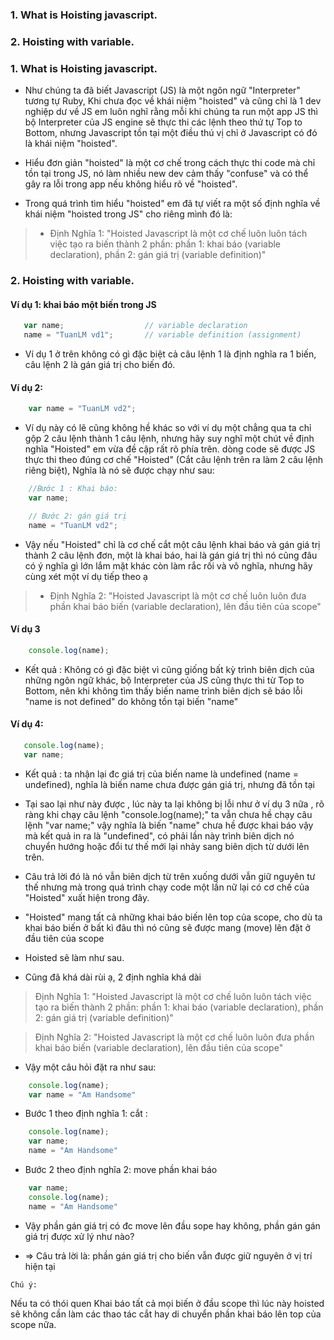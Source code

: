 ### 1. What is Hoisting javascript.
### 2. Hoisting with variable.  


 ### 1. What is Hoisting javascript. 
 - Như chúng ta đã biết Javascript (JS) là một ngôn ngữ "Interpreter" tương tự Ruby, Khi chưa đọc về khái niệm "hoisted" và cũng chỉ là 1 dev nghiệp dư về JS em luôn nghĩ rằng mỗi khi chúng ta run một app JS thì bộ Interpreter của JS engine sẽ thực thi các lệnh theo thứ tự Top to Bottom, nhưng Javascript tồn tại một điều thú vị chỉ ở Javascript có đó là khái niệm "hoisted".
 
 - Hiểu đơn giản "hoisted" là một cơ chế trong cách thực thi code mà chỉ tồn tại trong JS, nó làm nhiều new dev cảm thấy "confuse" và có thể gây ra lỗi trong app nếu không hiểu rõ về "hoisted".
 
 - Trong quá trình tìm hiểu "hoisted" em đã tự viết ra một số định nghĩa về khái niệm "hoisted trong JS" cho riêng mình đó là:

>  - Định Nghĩa 1: "Hoisted Javascript là một cơ chế luôn luôn tách việc tạo ra biến thành 2 phần: phần 1: khai báo (variable declaration), phần 2: gán giá trị (variable definition)" 
 
 
 ### 2. Hoisting with variable.  
 
 ####  Ví dụ 1: khai báo một biến trong JS 
 
 ```js
    var name;                  // variable declaration
    name = "TuanLM vd1";       // variable definition (assignment)
```

- Ví dụ 1 ở  trên không có gì đặc biệt cả câu lệnh 1 là định nghĩa ra 1 biến, câu lệnh 2 là gán giá trị cho biến đó.


 ####  Ví dụ 2: 
 
```js
    var name = "TuanLM vd2";
```
- Ví dụ này có lẽ cũng không hề khác so với ví dụ một chẳng qua ta chỉ gộp 2 câu lệnh thành 1 câu lệnh, nhưng hãy suy nghĩ một chút về định nghĩa "Hoisted" em vừa đề cập rất rõ phía trên. dòng code sẽ được JS thực thi theo đúng cơ chế "Hoisted" (Cắt câu lệnh trên ra làm 2 câu lệnh riêng biệt), Nghĩa là nó sẽ được chạy như sau:

```js
    //Bước 1 : Khai báo:
    var name;

    // Bước 2: gán giá trị
    name = "TuanLM vd2";
```
  
  - Vậy nếu "Hoisted" chỉ là cơ chế cắt một câu lệnh khai báo và gán giá trị thành 2 câu lệnh đơn, một là khai báo, hai là gán giá trị thì nó cũng đâu có ý nghĩa gì lớn lắm mặt khác còn làm rắc rối và vô nghĩa, nhưng hãy cùng xét một ví dụ tiếp theo ạ

>  - Định Nghĩa 2: "Hoisted Javascript là một cơ chế luôn luôn đưa phần khai báo biến (variable declaration), lên đầu tiên của scope"


 #### Ví dụ 3 
 
```js
    console.log(name);
```

- Kết quả : Không có gì đặc biệt vì cũng giống bất kỳ trình biên dịch của những ngôn ngữ khác, bộ Interpreter của JS cũng thực thi từ Top to Bottom, nên khi không tìm thấy biến name trình biên dịch sẽ báo lỗi "name is not defined" do không tồn tại biến "name"


 #### Ví dụ 4: 
 
 
 ```js
    console.log(name);
    var name;
```

- Kết quả : ta nhận lại đc giá trị của biến name là undefined (name = undefined), nghĩa là biến name chưa được gán giá trị, nhưng đã tồn tại

- Tại sao lại như này được , lúc này ta lại không bị lỗi như ở ví dụ 3 nữa , rõ ràng  khi chạy câu lệnh "console.log(name);" ta vẫn chưa hề chạy câu lệnh "var name;" vậy nghĩa là biến "name" chưa hề được khai báo vậy mà kết quả in ra là "undefined", có phải lần này trình biên dịch nó chuyển hướng hoặc đổi tư thế mới lại nhảy sang biên dịch từ dưới lên trên.

- Câu trả lời đó là nó vẫn biên dịch từ trên xuống dưới vẫn giữ nguyên tư thế nhưng mà trong quá trình chạy code một lần nữ lại có cơ chế của "Hoisted" xuất hiện trong đây.

- "Hoisted" mang tất cả những khai báo biến lên top của scope, cho dù ta khai báo biến ở bất kì đâu thì nó cũng sẽ được mang (move) lên đặt ở đầu tiên của scope

- Hoisted sẽ làm như sau.

- Cũng đã khá dài rùi ạ, 2 định nghĩa khá dài 

> Định Nghĩa 1: "Hoisted Javascript là một cơ chế luôn luôn tách việc tạo ra biến thành 2 phần: phần 1: khai báo (variable declaration), phần 2: gán giá trị (variable definition)"

> Định Nghĩa 2: "Hoisted Javascript là một cơ chế luôn luôn đưa phần khai báo biến (variable declaration), lên đầu tiên của scope"

- Vậy một câu hỏi đặt ra như sau:

```js 
    console.log(name);
    var name = "Am Handsome"
```

- Bước 1 theo định nghĩa 1: cắt : 

```js
    console.log(name);
    var name;
    name = "Am Handsome"
```

- Bước 2 theo định nghĩa 2: move phần khai báo

```js
    var name;
    console.log(name);
    name = "Am Handsome"
```

- Vậy phần gán giá trị có đc move lên đầu sope hay không, phần gán gán giá trị được xử lý như nào?

- => Câu trả lời là:  phần gán giá trị cho biến vẫn được giữ nguyên ở vị trí hiện tại

`Chú ý:`

Nếu ta có thói quen Khai báo tất cả mọi biến ở đầu scope thì lúc này hoisted sẽ không cần làm các thao tác cắt hay di chuyển phần khai báo lên top của scope nữa.







